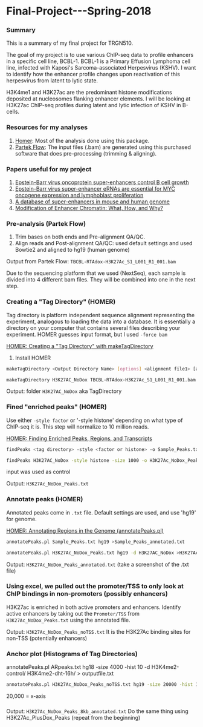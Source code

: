 # Final-Project---Spring-2018

### Summary

This is a summary of my final project for TRGN510.

The goal of my project is to use various ChIP-seq data to profile enhancers in a specific cell line, BCBL-1.
BCBL-1 is a Primary Effusion Lymphoma cell line, infected with Kaposi's Sarcoma-associated Herpesvirus (KSHV). I want to identify how the enhancer profile changes upon reactivation of this herpesvirus from latent to lytic state.

H3K4me1 and H3K27ac are the predominant histone modifications deposited at nucleosomes flanking enhancer elements. I will be looking at H3K27ac ChIP-seq profiles during latent and lytic infection of KSHV in B-cells.

### Resources for my analyses
1. [Homer](http://homer.ucsd.edu/homer/index.html): Most of the analysis done using this package.
2. [Partek Flow](http://www.partek.com/partekflow): The input files (.bam) are generated using this purchased software that does pre-processing (trimming & aligning).  

### Papers useful for my project
1. [Epstein-Barr virus oncoprotein super-enhancers control B cell growth](https://www.ncbi.nlm.nih.gov/pubmed/25639793) 
2. [Epstein-Barr virus super-enhancer eRNAs are essential for MYC oncogene expression and lymphoblast proliferation](https://www.ncbi.nlm.nih.gov/pubmed/27864512)    
3. [A database of super-enhancers in mouse and human genome](http://asntech.org/dbsuper/)
4. [Modification of Enhancer Chromatin: What, How, and Why?](https://www.sciencedirect.com/science/article/pii/S1097276513001020)

### Pre-analysis (Partek Flow) 
1. Trim bases on both ends and Pre-alignment QA/QC. 
2. Align reads and Post-alignment QA/QC: used default settings and used Bowtie2 and aligned to hg19 (human genome)

Output from Partek Flow: `TBCBL-RTAdox-H3K27Ac_S1_L001_R1_001.bam`

Due to the sequencing platform that we used (NextSeq), each sample is divided into 4 different bam files. They will be combined into one in the next step.

### Creating a "Tag Directory" (HOMER)
Tag directory is  platform independent sequence alignment representing the experiment, analogous to loading the data into a database.  It is essentially a directory on your computer that contains several files describing your experiment. 
HOMER guesses input format, but I used `-force bam`

[HOMER: Creating a "Tag Directory" with makeTagDirectory](http://homer.ucsd.edu/homer/ngs/tagDir.html) 

1. Install HOMER

```bash
makeTagDirectory <Output Directory Name> [options] <alignment file1> [alignment file 2] ...
```
```bash
makeTagDirectory H3K27AC_NoDox TBCBL-RTAdox-H3K27Ac_S1_L001_R1_001.bam TBCBL-RTAdox-H3K27Ac_S1_L002_R1_001.bam TBCBL-RTAdox-H3K27Ac_S1_L003_R1_001.bam TBCBL-RTAdox-H3K27Ac_S1_L004_R1_001.bam
```

Output: folder `H3K27AC_NoDox` aka TagDirectory

### Fined "enriched peaks" (HOMER)
Use either `-style factor` or '-style histone' depending on what type of ChIP-seq it is.
This step will normalize to 10 million reads.

[HOMER: Finding Enriched Peaks, Regions, and Transcripts](http://homer.ucsd.edu/homer/ngs/peaks.html) 

```bash
findPeaks <tag directory> -style <factor or histone> -o Sample_Peaks.txt -i <input tag directory>
```
```bash
findPeaks H3K27AC_NoDox -style histone -size 1000 -o H3K27Ac_NoDox_Peaks.txt -i 20180409_HHKVVBGX5_input_NoDox
```

input was used as control

Output: `H3K27Ac_NoDox_Peaks.txt`

### Annotate peaks (HOMER)
Annotated peaks come in `.txt` file. Default settings are used, and use 'hg19' for genome.

[HOMER: Annotating Regions in the Genome (annotatePeaks.pl)](http://homer.ucsd.edu/homer/ngs/annotation.html)

```bash
annotatePeaks.pl Sample_Peaks.txt hg19 >Sample_Peaks_annotated.txt
```
```bash
annotatePeaks.pl H3K27Ac_NoDox_Peaks.txt hg19 -d H3K27AC_NoDox >H3K27Ac_NoDox_Peaks_annotated.txt
```

Output: `H3K27Ac_NoDox_Peaks_annotated.txt` (take a screenshot of the .txt file)

### Using excel, we pulled out the promoter/TSS to only look at ChIP bindings in non-promoters (possibly enhancers)

H3K27ac is enriched in both active promoters and enhancers. Identify active enhancers by taking out the `Promoter/TSS` from `H3K27Ac_NoDox_Peaks.txt` using the annotated file.

Output: `H3K27Ac_NoDox_Peaks_noTSS.txt` It is the H3K27Ac binding sites for non-TSS (potentially enhancers)

### Anchor plot (Histograms of Tag Directories)

annotatePeaks.pl ARpeaks.txt hg18 -size 4000 -hist 10 -d H3K4me2-control/ H3K4me2-dht-16h/ > outputfile.txt


```bash
annotatePeaks.pl H3K27Ac_NoDox_Peaks_noTSS.txt hg19 -size 20000 -hist 10 -d H3K27AC_NoDox >H3K27Ac_NoDox_Peaks_20kb_annotated.txt
```
20,000 = x-axis
### 

Output: `H3K27Ac_NoDox_Peaks_8kb_annotated.txt`
Do the same thing using H3K27Ac_PlusDox_Peaks (repeat from the beginning)






